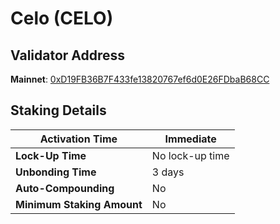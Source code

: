 # Celo (CELO)

## **Validator Address**

**Mainnet**: [0xD19FB36B7F433fe13820767ef6d0E26FDbaB68CC](https://explorer.celo.org/mainnet/address/0xD19FB36B7F433fe13820767ef6d0E26FDbaB68CC)

## Staking Details

| **Activation Time**        | Immediate       |
| -------------------------- | --------------- |
| **Lock-Up Time**           | No lock-up time |
| **Unbonding Time**         | 3 days          |
| **Auto-Compounding**       | No              |
| **Minimum Staking Amount** | No              |

